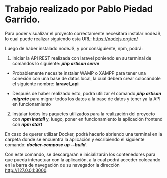 # Trabajo realizado por Pablo Piedad Garrido.

Para poder visualizar el proyecto correctamente necesitará instalar nodeJS, lo cual puede realizar siguiendo esta URL: https://nodejs.org/en/

Luego de haber instalado nodeJS, y por consiguiente, npm, podrá:

1. Iniciar la API REST realizada con laravel poniendo en su terminal de comandos lo siguiente: **_php artisan serve_**

- Probablemente necesite instalar WAMP o XAMPP para tener una conexión con una base de datos local, la cual deberá crear colocándole el siguiente nombre: **laravel_api**

- Después de haber realizado esto, podrá utilizar el comando **_php artisan migrate_** para migrar todos los datos a la base de datos y tener ya la API en funcionamiento

2. Instalar todos los paquetes utilizados para la realización del proyecto con **_npm install_** y, luego, poner en funcionamiento la aplicación frontend con **_npm start_**

En caso de querer utilizar Docker, podrá hacerlo abriendo una terminal en la carpeta donde se encuentra la aplicación y escribiendo el siguiente comando: **_docker-compose up --build_**. 

Con este comando, se descargarán e inicializarán los contenedores para que pueda interactuar con la aplicación, a la cual podrá acceder colocando en la barra de navegación de su navegador la dirección http://127.0.0.1:3000.
